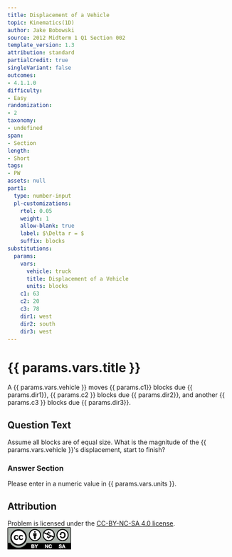 ```yaml
---
title: Displacement of a Vehicle
topic: Kinematics(1D)
author: Jake Bobowski
source: 2012 Midterm 1 Q1 Section 002
template_version: 1.3
attribution: standard
partialCredit: true
singleVariant: false
outcomes:
- 4.1.1.0
difficulty:
- Easy
randomization:
- 2
taxonomy:
- undefined
span:
- Section
length:
- Short
tags:
- PW
assets: null
part1:
  type: number-input
  pl-customizations:
    rtol: 0.05
    weight: 1
    allow-blank: true
    label: $\Delta r = $
    suffix: blocks
substitutions:
  params:
    vars:
      vehicle: truck
      title: Displacement of a Vehicle
      units: blocks
    c1: 63
    c2: 20
    c3: 78
    dir1: west
    dir2: south
    dir3: west
---
```

# {{ params.vars.title }}
A {{ params.vars.vehicle }} moves {{ params.c1}} blocks due {{ params.dir1}}, {{ params.c2 }} blocks due {{ params.dir2}}, and another {{ params.c3 }} blocks due {{ params.dir3}}.

## Question Text

Assume all blocks are of equal size. What is the magnitude of the {{ params.vars.vehicle }}'s displacement, start to finish?

### Answer Section

Please enter in a numeric value in {{ params.vars.units }}.

## Attribution

Problem is licensed under the [CC-BY-NC-SA 4.0 license](https://creativecommons.org/licenses/by-nc-sa/4.0/).<br> ![The Creative Commons 4.0 license requiring attribution-BY, non-commercial-NC, and share-alike-SA license.](https://raw.githubusercontent.com/firasm/bits/master/by-nc-sa.png)